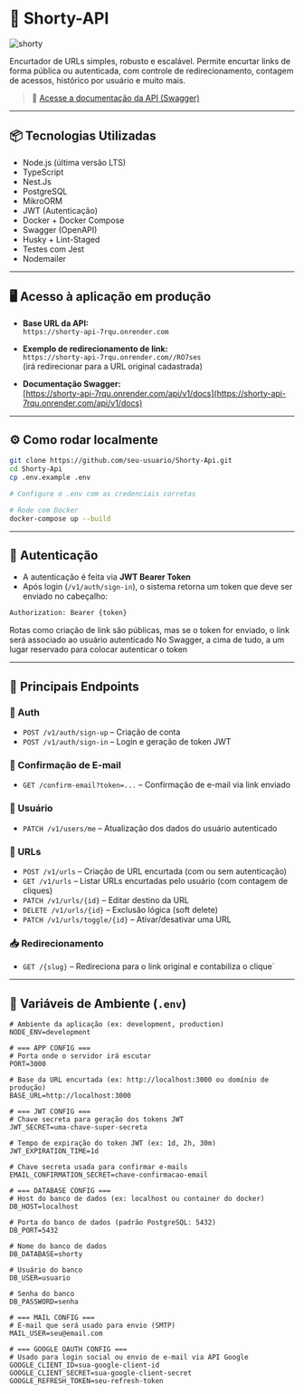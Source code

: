 # 🚀 Shorty-API

![shorty](https://github.com/user-attachments/assets/e2189402-6a31-48b4-b64f-b2aff8f762ed)

Encurtador de URLs simples, robusto e escalável. Permite encurtar links de forma pública ou autenticada, com controle de redirecionamento, contagem de acessos, histórico por usuário e muito mais.

> 🧪 [Acesse a documentação da API (Swagger)](https://shorty-api-7rqu.onrender.com/api/v1/docs)

---

## 📦 Tecnologias Utilizadas

- Node.js (última versão LTS)
- TypeScript
- Nest.Js
- PostgreSQL
- MikroORM
- JWT (Autenticação)
- Docker + Docker Compose
- Swagger (OpenAPI)
- Husky + Lint-Staged
- Testes com Jest
- Nodemailer

---

## 🖥️ Acesso à aplicação em produção

- **Base URL da API:**  
  `https://shorty-api-7rqu.onrender.com`

- **Exemplo de redirecionamento de link:**  
  `https://shorty-api-7rqu.onrender.com//RO7ses`  
  (irá redirecionar para a URL original cadastrada)

- **Documentação Swagger:**  
  [https://shorty-api-7rqu.onrender.com/api/v1/docs](https://shorty-api-7rqu.onrender.com/api/v1/docs)

---

## ⚙️ Como rodar localmente

```bash
git clone https://github.com/seu-usuario/Shorty-Api.git
cd Shorty-Api
cp .env.example .env

# Configure o .env com as credenciais corretas

# Rode com Docker
docker-compose up --build
```

---

## 🔐 Autenticação

- A autenticação é feita via **JWT Bearer Token**
- Após login (`/v1/auth/sign-in`), o sistema retorna um token que deve ser enviado no cabeçalho:

```bash
Authorization: Bearer {token}
```

Rotas como criação de link são públicas, mas se o token for enviado, o link será associado ao usuário autenticado
No Swagger, a cima de tudo, a um lugar reservado para colocar autenticar o token

---

## 📡 Principais Endpoints

### 🔐 Auth
- `POST /v1/auth/sign-up` – Criação de conta
- `POST /v1/auth/sign-in` – Login e geração de token JWT

### 📩 Confirmação de E-mail
- `GET /confirm-email?token=...` – Confirmação de e-mail via link enviado

### 👤 Usuário
- `PATCH /v1/users/me` – Atualização dos dados do usuário autenticado

### 🔗 URLs
- `POST /v1/urls` – Criação de URL encurtada (com ou sem autenticação)
- `GET /v1/urls` – Listar URLs encurtadas pelo usuário (com contagem de cliques)
- `PATCH /v1/urls/{id}` – Editar destino da URL
- `DELETE /v1/urls/{id}` – Exclusão lógica (soft delete)
- `PATCH /v1/urls/toggle/{id}` – Ativar/desativar uma URL

### 📥 Redirecionamento
- `GET /{slug}` – Redireciona para o link original e contabiliza o clique`

---

## 📁 Variáveis de Ambiente (`.env`)

```env
# Ambiente da aplicação (ex: development, production)
NODE_ENV=development

# === APP CONFIG ===
# Porta onde o servidor irá escutar
PORT=3000

# Base da URL encurtada (ex: http://localhost:3000 ou domínio de produção)
BASE_URL=http://localhost:3000

# === JWT CONFIG ===
# Chave secreta para geração dos tokens JWT
JWT_SECRET=uma-chave-super-secreta

# Tempo de expiração do token JWT (ex: 1d, 2h, 30m)
JWT_EXPIRATION_TIME=1d

# Chave secreta usada para confirmar e-mails
EMAIL_CONFIRMATION_SECRET=chave-confirmacao-email

# === DATABASE CONFIG ===
# Host do banco de dados (ex: localhost ou container do docker)
DB_HOST=localhost

# Porta do banco de dados (padrão PostgreSQL: 5432)
DB_PORT=5432

# Nome do banco de dados
DB_DATABASE=shorty

# Usuário do banco
DB_USER=usuario

# Senha do banco
DB_PASSWORD=senha

# === MAIL CONFIG ===
# E-mail que será usado para envio (SMTP)
MAIL_USER=seu@email.com

# === GOOGLE OAUTH CONFIG ===
# Usado para login social ou envio de e-mail via API Google
GOOGLE_CLIENT_ID=sua-google-client-id
GOOGLE_CLIENT_SECRET=sua-google-client-secret
GOOGLE_REFRESH_TOKEN=seu-refresh-token
```
